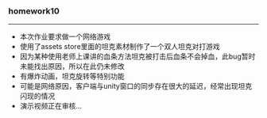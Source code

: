 ### homework10
--------------------
* 本次作业要求做一个网络游戏
* 使用了assets store里面的坦克素材制作了一个双人坦克对打游戏
* 因为某种使用老师上课讲的血条方法坦克被打击后血条不会掉血，此bug暂时未能找出原因，所以在此仍未修改
* 有爆炸动画，坦克旋转等特别功能
* 可能是网络原因，客户端与unity窗口的同步存在很大的延迟，经常出现坦克闪现的情况
* 演示视频正在审核...
